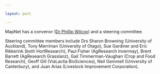 ```yaml
---

layout: post

---
```


MapNet has a convenor ([Dr Phillip Wilcox](User:PWilcox "wikilink")) and a steering committee.

Steering committee members include Drs Sharon Browning (University of Auckland), Tony Merriman (University of Otago), Sue Gardiner and Eric Rikkerink (both HortResearch), Paul Fisher (AgResearch Invermay), Brent Barrett (AgResearch Grasslanz), Gail Timmerman-Vaughan (Crop and Food Research), Geoff Gill (ViaLactia BioSciences), Neil Gemmell (University of Canterbury), and Juan Arias (Livestock Improvement Corporation).

